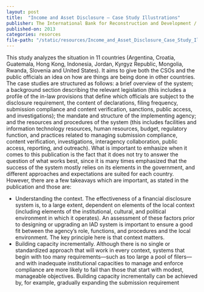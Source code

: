 ```yaml
---
layout: post
title:  "Income and Asset Disclosure – Case Study Illustrations"
publisher: The International Bank for Reconstruction and Development / The World Bank
published-on: 2013
categories: resorces
file-path: "/static/resources/Income_and_Asset_Disclosure_Case_Study_Illustrations.pdf"
---
```

This study analyzes the situation in 11 countries (Argentina, Croatia, Guatemala, Hong
Kong, Indonesia, Jordan, Kyrgyz Republic, Mongolia, Rwanda, Slovenia and United States). It aims to
give both the CSOs and the public officials an idea on how are things are being done in other
countries. The case studies are structured as follows: a brief overview of the system; a background
section describing the relevant legislation (this includes a profile of the in-law provisions that define
which officials are subject to the disclosure requirement, the content of declarations, filing
frequency, submission compliance and content verification, sanctions, public access, and
investigations); the mandate and structure of the implementing agency; and the resources and
procedures of the system (this includes facilities and information technology resources, human
resources, budget, regulatory function, and practices related to managing submission compliance,
content verification, investigations, interagency collaboration, public access, reporting, and
outreach). What is important to emhasize when it comes to this publication is the fact that it does
not try to answer the question of what works best, since it is many times emphasized that the
success of the system mostly relies on its elements in the government, and different approaches and
expectations are suited for each country.
However, there are a few takeavays which are important, as stated in the publication and those are:
- Understanding the context. The effectiveness of a financial disclosure system is, to a large
extent, dependent on elements of the local context (including elements of the institutional,
cultural, and political environment in which it operates). An assessment of these factors
prior to designing or upgrading an IAD system is important to ensure a good fit between
the agency’s role, functions, and procedures and the local environment. The key principle
here is that context matters.
- Building capacity incrementally. Although there is no single or standardized approach that
will work in every context, systems that begin with too many requirements—such as too
large a pool of filers—and with inadequate institutional capacities to manage and enforce
compliance are more likely to fail than those that start with modest, manageable objectives.
Building capacity incrementally can be achieved by, for example, gradually
expanding the submission requirement